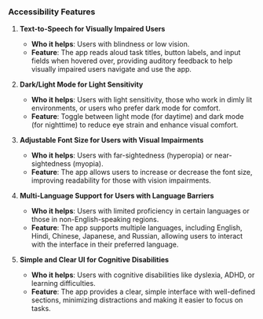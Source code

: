 ### Accessibility Features

1. **Text-to-Speech for Visually Impaired Users**  
   - **Who it helps**: Users with blindness or low vision.  
   - **Feature**: The app reads aloud task titles, button labels, and input fields when hovered over, providing auditory feedback to help visually impaired users navigate and use the app.

2. **Dark/Light Mode for Light Sensitivity**  
   - **Who it helps**: Users with light sensitivity, those who work in dimly lit environments, or users who prefer dark mode for comfort.  
   - **Feature**: Toggle between light mode (for daytime) and dark mode (for nighttime) to reduce eye strain and enhance visual comfort.

3. **Adjustable Font Size for Users with Visual Impairments**  
   - **Who it helps**: Users with far-sightedness (hyperopia) or near-sightedness (myopia).  
   - **Feature**: The app allows users to increase or decrease the font size, improving readability for those with vision impairments.

4. **Multi-Language Support for Users with Language Barriers**  
   - **Who it helps**: Users with limited proficiency in certain languages or those in non-English-speaking regions.  
   - **Feature**: The app supports multiple languages, including English, Hindi, Chinese, Japanese, and Russian, allowing users to interact with the interface in their preferred language.

5. **Simple and Clear UI for Cognitive Disabilities**  
   - **Who it helps**: Users with cognitive disabilities like dyslexia, ADHD, or learning difficulties.  
   - **Feature**: The app provides a clear, simple interface with well-defined sections, minimizing distractions and making it easier to focus on tasks.
